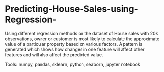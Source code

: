 # Predicting-House-Sales-using-Regression-

Using different regression methods on the dataset of House sales with 20k observations, owner or customer is most likely to calculate the approximate value of a particular property based on various factors. A pattern is generated which shows how changes in one feature will affect other features and will also affect the predicted value.

Tools: numpy, pandas, sklearn, python, seaborn, jupyter notebook
